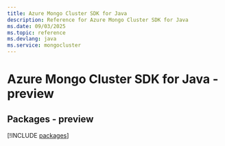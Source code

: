 ```yaml
---
title: Azure Mongo Cluster SDK for Java
description: Reference for Azure Mongo Cluster SDK for Java
ms.date: 09/03/2025
ms.topic: reference
ms.devlang: java
ms.service: mongocluster
---
```

# Azure Mongo Cluster SDK for Java - preview
## Packages - preview
[!INCLUDE [packages](mongo-cluster-index.md)]